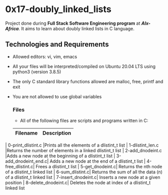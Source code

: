 # **0x17-doubly_linked_lists**
Project done during **Full Stack Software Engineering program** at ***Alx-Africa***. It aims to learn about doubly linked lists in C language.

## **Technologies and Requirements**

- Allowed editors: vi, vim, emacs
- All your files will be interpreted/compiled on Ubuntu 20.04 LTS using python3 (version 3.8.5)
- The only C standard library functions allowed are malloc, free, printf and exit
- You are not allowed to use global variables

  ### **Files**
   - All of the following files are scripts and programs written in C:

  | Filename |  Description |
  |----------|--------------|
| 0-print_dlistint.c	|Prints all the elements of a dlistint_t list
| 1-dlistint_len.c |Returns the number of elements in a linked dlistint_t list
| 2-add_dnodeint.c 	|Adds a new node at the beginning of a dlistint_t list
| 3-add_dnodeint_end.c|	Adds a new node at the end of a dlistint_t list
| 4-free_dlistint.c|	Frees a dlistint_t list
| 5-get_dnodeint.c|	Returns the nth node of a dlistint_t linked list
| 6-sum_dlistint.c|	Returns the sum of all the data (n) of a dlistint_t linked list
| 7-insert_dnodeint.c|	Inserts a new node at a given position
| 8-delete_dnodeint.c|	Deletes the node at index of a dlistint_t linked list
